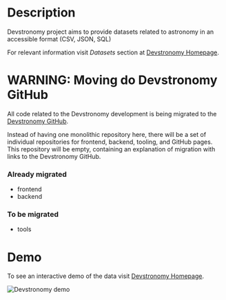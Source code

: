 # Description
Devstronomy project aims to provide datasets related to astronomy in an accessible format \(CSV, JSON, SQL\)

For relevant information visit _Datasets_ section at [Devstronomy Homepage](https://devstronomy.com/).


# WARNING: Moving do Devstronomy GitHub
All code related to the Devstronomy development is being migrated to the
[Devstronomy GitHub](https://github.com/devstronomy).

Instead of having one monolithic repository here, there will be a set of individual repositories for frontend, backend,
tooling, and GitHub pages. This repository will be empty, containing an explanation of migration with links to the
Devstronomy GitHub. 

### Already migrated

* frontend
* backend

### To be migrated

* tools


# Demo
To see an interactive demo of the data visit [Devstronomy Homepage](https://devstronomy.com/).

![Devstronomy demo](/demo.png?raw=true "Devstronomy demo")


